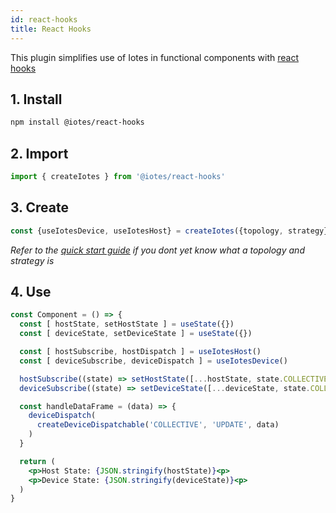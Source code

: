 ```yaml
---
id: react-hooks
title: React Hooks
---
```


This plugin simplifies use of Iotes in functional components with [react hooks](https://reactjs.org/docs/hooks-intro.html)

## 1. Install

```bash
npm install @iotes/react-hooks
```

## 2. Import

```javascript
import { createIotes } from '@iotes/react-hooks'
```

## 3. Create

```javascript
const {useIotesDevice, useIotesHost} = createIotes({topology, strategy})
```

*Refer to the [quick start guide](/docs/introduction/getting-started) if you dont yet know what a topology and strategy is*

## 4. Use

```jsx
const Component = () => {
  const [ hostState, setHostState ] = useState({}) 
  const [ deviceState, setDeviceState ] = useState({})

  const [ hostSubscribe, hostDispatch ] = useIotesHost()
  const [ deviceSubscribe, deviceDispatch ] = useIotesDevice()

  hostSubscribe((state) => setHostState([...hostState, state.COLLECTIVE])) 
  deviceSubscribe((state) => setDeviceState([...deviceState, state.COLLECTIVE]))

  const handleDataFrame = (data) => {
    deviceDispatch(
      createDeviceDispatchable('COLLECTIVE', 'UPDATE', data)
    )
  }

  return (
    <p>Host State: {JSON.stringify(hostState)}<p>
    <p>Device State: {JSON.stringify(deviceState)}<p>
  )
}
```



